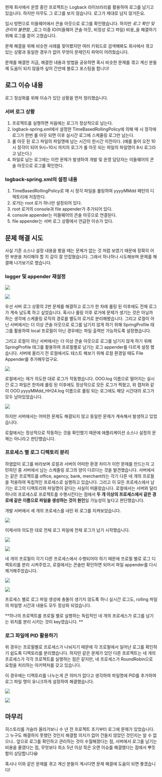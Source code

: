 현재 회사에서 운영 중인 프로젝트는 Logback 라이브러리를 활용하여 로그를 남기고 있습니다.
하지만 아무도 그 로그를 보지 않습니다. 로그가 제대로 남지 않거든요.

임시 방편으로 미들웨어에서 콘솔 아웃으로 로그를 확인했습니다.
하지만 _로그 확인 및 관리의 불편함_, _로그 이중 IO(미들웨어 콘솔 아웃, 비정상 로그 파일) 비용_을 해결하기 위해 로그를 뜯어 고쳤습니다.

문제 해결을 위해 비슷한 사례를 찾아봤지만 여러 키워드로 검색해봐도 회사에서 겪고 있는 상황과 동일한 경우가 없어 무엇이 문제인지 파악이 어려웠습니다.

문제를 해결한 지금, 해결한 내용과 방법을 공유하면 혹시 비슷한 문제를 겪고 계신 분들께 도움이 되지 않을까 싶어 간만에 블로그 포스팅을 합니다!

## 로그 이슈 내용

로그 정상화를 위해 이슈가 있던 상황을 먼저 정리했습니다.

### 서버 로그 상황
1. 프로젝트를 실행하면 처음에는 로그가 정상적으로 남는다.
2. logback-spring.xml에서 설정한 TimeBasedRollingPolicy에 의해 매 시 정각에 로그가 한번 롤 아웃 되면 이후 실시간 로그에 스케줄링 로그만 남는다.
3. 롤 아웃 된 로그 파일의 파일명에 남는 시간이 한시간 이전이다.
   (예를 들어 오전 10시 정각이 되어 9시~10시 까지의 로그가 롤 아웃 되는 파일의 파일명이 8시 로그라고 남는다.)
4. 파일로 남는 로그에는 이런 문제가 발생하여 개발 및 운영 담당자는 미들웨어의 콘솔 아웃으로 로그를 확인한다.

### logback-spring.xml의 설정 내용
1. TimeBasedRollingPolicy로 매 시 정각 파일을 롤링하여 yyyyMMdd 패턴의 디렉토리에 저장한다.
2. 로거는 root 로거 하나만 설정되어 있다.
3. root 로거의 console과 file appender가 추가되어 있다.
4. console appender는 미들웨어의 콘솔 아웃으로 연결된다.
5. file appender는 서버 로그 상황에서 언급한 이슈가 있다.
	
## 문제 해결 시도

사실 기존 소스나 설정 내용을 봤을 때는 문제가 없는 것 처럼 보였기 때문에 정확히 어떤 부분을 처리해야 할 지 감이 잘 안잡혔습니다.
그래서 하나하나 시도해보며 문제를 해결해 나가보기로 했습니다.

### logger 및 appender 재설정
![](https://velog.velcdn.com/images/shawnhansh/post/1379ec83-0371-4463-8fcc-e6478e419f07/image.png)

![](https://velog.velcdn.com/images/shawnhansh/post/71b1279a-a1dc-4870-87a7-98fb805201ef/image.png)

우선 서버 로그 상황의 2번 문제를 해결하고 로그가 한 차례 롤링 된 이후에도 전체 로그가 계속 남도록 하고 싶었습니다. 혹시나 롤링 이후 로거에 문제가 생기는 것은 아닐까 하는 생각에 스케줄링 로직의 경로를 별도의 로거로 분리해봤습니다.
그리고 로컬이 아닌 서버에서는 더 이상 콘솔 아웃으로 로그를 남기지 않게 하기 위해 SpringProfile 태그를 활용하여 local 프로필이 아닌 경우에는 파일 출력만 가능하도록 설정했습니다.

그리고 로컬이 아닌 서버에서는 더 이상 콘솔 아웃으로 로그를 남기지 않게 하기 위해 SpringProfile 태그를 활용하여 프로필별로 남기는 로그 appender를 다르게 설정 했습니다. 서버에 올리기 전 로컬에서도 테스트 해보기 위해 로컬 환경일 때도 File Appender를 추가해두었구요.

![](https://velog.velcdn.com/images/shawnhansh/post/e4074e9c-c852-42ab-8e0c-4b7294512358/image.png)

로컬에서는 제가 의도한 대로 로그가 작동했습니다.
OOO.log 이름으로 떨어지는 실시간 로그 파일은 한차례 롤링 된 이후에도 정상적으로 모든 로그가 찍혔고, 위 캡처와 같이 OOO.yyyyMMdd_HH24.log 이름으로 롤링 되는 로그에도 해당 시간대의 로그가 모두 남아있었습니다.

![](https://velog.velcdn.com/images/shawnhansh/post/aa8c5019-64b6-4224-9e84-3a989dc7f003/image.png)

하지만 서버에서는 어떠한 문제도 해결되지 않고 동일한 문제가 계속해서 발생하고 있었습니다.

로컬에서는 정상적으로 작동하는 것을 확인했기 때문에 애플리케이션 소스나 설정의 문제는 아니라고 판단했습니다.

### 프로세스 별 로그 디렉토리 분리

하염없이 로그를 바라보며 로컬과 서버의 어떠한 환경 차이가 이런 문제를 만드는지 고민하던 중 서버에서 남는 스케줄링 로그의 양이 다르다는 것을 발견했습니다.
서버에서는 같은 프로젝트를 office, agency, bank, merchant라는 각기 다른 네 개의 프로필을 적용하여 독립적인 프로세스로 실행하고 있습니다. 그리고 이 모든 프로세스에서 남기는 로그의 디렉토리와 파일명이 같다는 사실이 떠올랐습니다.
로컬에서는 서버와 달리 하나의 프로세스로 프로젝트를 수행시킨다는 점에서 **두 개 이상의 프로세스에서 같은 경로에 같은 이름으로 파일을 생성하는 것이 원인**일 가능성이 높다고 판단했습니다.

개발 서버에서 세 개의 프로세스를 내린 뒤 로그를 지켜보았습니다.

![](https://velog.velcdn.com/images/shawnhansh/post/79a4d125-c691-4a35-8f33-7c6597f83e72/image.png)

이제서야 의도한 대로 전체 로그 파일에 전체 로그가 남기 시작했습니다.

![](https://velog.velcdn.com/images/shawnhansh/post/6d9daba9-cc59-437e-95d6-985a3955bf26/image.png)

![](https://velog.velcdn.com/images/shawnhansh/post/1bbf1d8d-fb59-429a-b492-859da7ca5494/image.png)

네 개의 프로필이 각기 다른 프로세스에서 수행되어야 하기 때문에 프로필 별로 로그 디렉토리를 분리 시켜주었고, 로컬에서는 콘솔만 확인하면 되어서 파일 appender를 다시 제거해주었습니다.

![](https://velog.velcdn.com/images/shawnhansh/post/6b7888b2-c365-45e3-9367-039c2f0684a9/image.png)

![](https://velog.velcdn.com/images/shawnhansh/post/1980f118-6a06-4f0b-9cf0-2f75c8fb1b8e/image.png)

프로세스 별로 로그 파일 생성에 충돌이 생기지 않도록 하니 실시간 로그도, rolling 파일의 파일명 시간과 내용도 모두 정상화 되었습니다.

**하나의 프로젝트를 프로필 별로 실행하는 독립적인 네 개의 프로세스가 로그를 남기는 위치를 분리 시키는 것이 key였습니다.
**

### 로그 파일에 PID 활용하기

위 경우는 프로필별로 프로세스가 나눠지기 때문에 각 프로필에서 일어난 로그를 확인하기 쉽도록 디렉토리를 분리했습니다.
하지만 같은 문제가 있던 다른 프로젝트는 네 개의 프로세스가 각각 프로젝트를 실행하는 점은 같지만, 네 프로세스가 RoundRobin으로 요청을 처리하는 아키텍처를 갖고 있습니다.

이 경우에는 디렉토리를 나누는게 큰 의미가 없다고 생각하여 파일명에 PID를 추가하여 로그 파일 명이 유니크하게 설정하여 해결했습니다.

![](https://velog.velcdn.com/images/shawnhansh/post/5042ab54-aade-4371-8a59-ae4f2ab50280/image.png)

![](https://velog.velcdn.com/images/shawnhansh/post/71c53f52-7337-4729-96c8-c9bad373368d/image.png)

## 마무리

히스토리를 거슬러 올라가보니 수 년 전 프로젝트 초기부터 로그에 문제가 있었습니다.
그 누구도 해결하지 못했던 것인지 해결할 의지가 없어 건들지 않았던 것인지는 알 수 없으나.. 
앞으로 로그를 확인하고 관리하는 것이 수월해졌다는 점, 서버에서 로그를 남기는 비용을 줄였다는 점, 무엇보다 최소 5년 이상 묵은 오랜 이슈를 해결했다는 점에서 뿌듯함이 상당합니다😆

혹시나 이와 같은 문제를 겪고 계신 분들이 계시다면 문제 해결에 도움이 되면 좋겠습니다!

